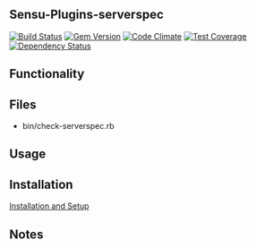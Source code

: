 ## Sensu-Plugins-serverspec

[![Build Status](https://travis-ci.org/sensu-plugins/sensu-plugins-serverspec.svg?branch=master)](https://travis-ci.org/sensu-plugins/sensu-plugins-serverspec)
[![Gem Version](https://badge.fury.io/rb/sensu-plugins-serverspec.svg)](http://badge.fury.io/rb/sensu-plugins-serverspec)
[![Code Climate](https://codeclimate.com/github/sensu-plugins/sensu-plugins-serverspec/badges/gpa.svg)](https://codeclimate.com/github/sensu-plugins/sensu-plugins-serverspec)
[![Test Coverage](https://codeclimate.com/github/sensu-plugins/sensu-plugins-serverspec/badges/coverage.svg)](https://codeclimate.com/github/sensu-plugins/sensu-plugins-serverspec)
[![Dependency Status](https://gemnasium.com/sensu-plugins/sensu-plugins-serverspec.svg)](https://gemnasium.com/sensu-plugins/sensu-plugins-serverspec)

## Functionality

## Files
 * bin/check-serverspec.rb

## Usage


## Installation

[Installation and Setup](https://github.com/sensu-plugins/documentation/blob/master/user_docs/installation_instructions.md)

## Notes
